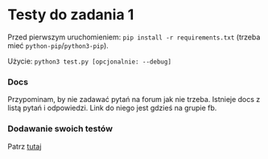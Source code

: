 # Testy do zadania 1

Przed pierwszym uruchomieniem: `pip install -r requirements.txt` (trzeba mieć `python-pip`/`python3-pip`).

Użycie: `python3 test.py [opcjonalnie: --debug]`

### Docs

Przypominam, by nie zadawać pytań na forum jak nie trzeba. 
Istnieje docs z listą pytań i odpowiedzi.
Link do niego jest gdzieś na grupie fb.

### Dodawanie swoich testów

Patrz [tutaj](https://gitlab.com/mimuw-ipp-2021/testy-duze-zadanie-3)
